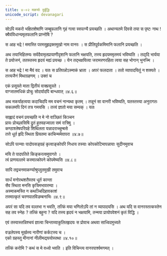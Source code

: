 ```yaml
---
title: ४-०२ मकर्याः दुर्बुद्धिः
unicode_script: devanagari
---
```


सोऽपि मकरो भक्षितशेषाणि जम्बूफलानि गृहं गत्वा स्वपत्न्यै प्रयच्छति । अथान्यतमे दिवसे तया स पृष्टः नाथ ! क्वैवंविधान्यमृतफलानि प्राप्नोषि ?

स आह भद्रे ! ममास्ति परमसुहृद्रक्तमुखो नाम वानरः । स प्रीतिपूर्वकमिमानि फलानि प्रयच्छति ।  

अथ तयाभिहितम्यः सर्वदैवामृतप्रायाणीदृशानि फलानि भक्षयति, तस्य हृदयममृतमयं भविष्यति । तद्यदि भार्यया ते प्रयोजनं, ततस्तस्य हृदयं मह्यं प्रयच्छ । येन तद्भक्षयित्वा जरामरणरहिता त्वया सह भोगान् भुनज्मि ।  

स आह भद्रे ! मा मैवं वद । यतः स प्रतिपन्नोऽस्माकं भ्राता । अपरं फलदाता । ततो व्यापादयितुं न शक्यते । तत्त्यजैनं मिथाग्रहणम् । उक्तं च

एकं प्रसूयते माता द्वितीयं वाक्प्रसूयते ।  
वाग्जातमधिकं प्रोचुः सोदर्यादपि बान्धवात् ॥४.६॥

अथ मकर्याहत्वया कदाचिदपि मम वचनं नान्यथा कृतम् । तन्नूनं सा वानरी भविष्यति, यतस्तस्या अनुरागतः सकलमपि दिनं तत्र गमयसि । तत्त्वं ज्ञातो मया सम्यक् । यतः

साह्लादं वचनं प्रयच्छति न मे नो वाञ्छितं किञ्चन  
प्रायः प्रोच्छ्वसिषि द्रुतं हुतवहज्वाला समं रात्रिषु ।  
कण्ठाश्लेषपरिग्रहे शिथिलता यन्नादराच्चुम्बसे  
तत्ते धूर्त हृदि स्थिता प्रियतमा काचिन्ममेवापरा ॥४.७॥

सोऽपि पत्न्याः पादोपसङ्ग्रहं कृत्वाङ्कोपरि निधाय तस्याः कोपकोटिमापन्नायाः सुदीनमुवाच

मयि ते पादपतिते किङ्करत्वमुपागते ।  
त्वं प्राणवल्लभे कस्मात्कोपने कोपमेष्यसि ॥४.८॥

सापि तद्वचनमाकर्ण्याश्रुप्लुतमुखी तमुवाच

सार्धं मनोरथशतैस्तव धूर्त कान्ता  
सैव स्थिता मनसि कृत्रिमभावरम्या ।  
अस्माकमस्ति न कथञ्चिदिहावकाशं  
तस्मात्कृतं चरणपातविडम्बनाभिः ॥४.९॥

अपरं सा यदि तव वल्लभा न भवति, तत्किं मया भणितोऽपि तां न व्यापादयसि । अथ यदि स वानरस्तत्कस्तेन सह तव स्नेहः ? तत्किं बहुना ? यदि तस्य हृदयं न भक्षयामि, तन्मया प्रायोपवेशनं कृतं विद्धि ।  

एवं तस्यास्तन्निश्चयं ज्ञात्वा चिन्ताव्याकुलितहृदयः स प्रोवाच अथवा साध्विदमुच्यते

वज्रलेपस्य मूर्खस्य नारीणां कर्कटस्य च ।  
एको ग्रहस्तु मीनानां नीलीमद्यपयोस्तथा ॥४.१०॥

तत्किं करोमि ? कथं स मे वध्यो भवति । इति विचिन्त्य वानरपार्श्वमगमत् ।
